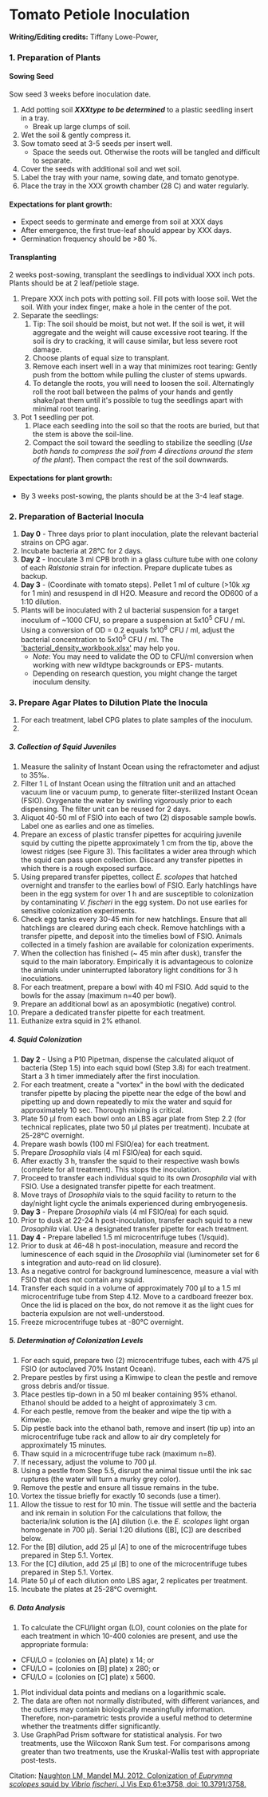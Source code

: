 # Tomato Petiole Inoculation

**Writing/Editing credits:** Tiffany Lowe-Power,

### 1. Preparation of Plants

#### Sowing Seed 
Sow seed 3 weeks before inoculation date. 
1. Add potting soil ***XXXtype to be determined*** to a plastic seedling insert in a tray.
    * Break up large clumps of soil.
1. Wet the soil & gently compress it. 
1. Sow tomato seed at 3-5 seeds per insert well.  
    * Space the seeds out. Otherwise the roots will be tangled and difficult to separate. 
1. Cover the seeds with additional soil and wet soil. 
1. Label the tray with your name, sowing date, and tomato genotype.
1. Place the tray in the XXX growth chamber (28 C) and water regularly. 

#### Expectations for plant growth:
* Expect seeds to germinate and emerge from soil at XXX days
* After emergence, the first true-leaf should appear by XXX days. 
* Germination frequency should be >80 %. 

#### Transplanting
2 weeks post-sowing, transplant the seedlings to individual XXX inch pots. Plants should be at 2 leaf/petiole stage. 

1. Prepare XXX inch pots with potting soil.  Fill pots with loose soil. Wet the soil. With your index finger, make a hole in the center of the pot. 
1. Separate the seedlings:
    1. Tip: The soil should be moist, but not wet. If the soil is wet, it will aggregate and the weight will cause excessive root tearing. If the soil is dry to cracking, it will cause similar, but less severe root damage.
    1. Choose plants of equal size to transplant. 
    1. Remove each insert well in a way that minimizes root tearing: Gently push from the bottom while pulling the cluster of stems upwards.  
    1. To detangle the roots, you will need to loosen the soil. Alternatingly roll the root ball between the palms of your hands and gently shake/pat them until it's possible to tug the seedlings apart with minimal root tearing. 
1. Pot 1 seedling per pot. 
    1. Place each seedling into the soil so that the roots are buried, but that the stem is above the soil-line.
    1. Compact the soil toward the seedling to stabilize the seedling (*Use both hands to compress the soil from 4 directions around the stem of the plant*). Then compact the rest of the soil downwards. 

#### Expectations for plant growth:
* By 3 weeks post-sowing, the plants should be at the 3-4 leaf stage. 

### 2. Preparation of Bacterial Inocula

1. **Day 0** - Three days prior to plant inoculation, plate the relevant bacterial strains on CPG agar.
1. Incubate bacteria at 28°C for 2 days.
1. **Day 2** - Inoculate 3 ml CPB broth in a glass culture tube with one colony of each *Ralstonia* strain for infection. Prepare duplicate tubes as backup.
1. **Day 3** - (Coordinate with tomato steps). Pellet 1 ml of culture (>10k *xg* for 1 min) and resuspend in dI H2O. Measure and record the OD600 of a 1:10 dilution. 
1. Plants will be inoculated with 2 ul bacterial suspension for a target inoculum of ~1000 CFU, so prepare a suspension at 
5x10<sup>5</sup> CFU / ml. Using a conversion of OD = 0.2 equals 1x10<sup>8</sup> CFU / ml, adjust the bacterial concentration to 5x10<sup>5</sup> CFU / ml.  The ['bacterial_density_workbook.xlsx'](bacterial_density_workbook.xlsx) may help you. 
    * *Note*: You may need to validate the OD to CFU/ml conversion when working with new wildtype backgrounds or EPS- mutants. 
    * Depending on research question, you might change the target inoculum density.

### 3. Prepare Agar Plates to Dilution Plate the Inocula

1. For each treatment, label CPG plates to plate samples of the inoculum. 
1. 

##### 3. Collection of Squid Juveniles

1. Measure the salinity of Instant Ocean using the refractometer and adjust to 35‰.
1. Filter 1 L of Instant Ocean using the filtration unit and an attached vacuum line or vacuum pump, to generate filter-sterilized Instant Ocean (FSIO). Oxygenate the water by swirling vigorously prior to each dispensing. The filter unit can be reused for 2 days.
1. Aliquot 40-50 ml of FSIO into each of two (2) disposable sample bowls. Label one as earlies and one as timelies.
1. Prepare an excess of plastic transfer pipettes for acquiring juvenile squid by cutting the pipette approximately 1 cm from the tip, above the lowest ridges (see Figure 3). This facilitates a wider area through which the squid can pass upon collection. Discard any transfer pipettes in which there is a rough exposed surface.
1. Using prepared transfer pipettes, collect *E. scolopes* that hatched overnight and transfer to the earlies bowl of FSIO. Early hatchlings have been in the egg system for over 1 h and are susceptible to colonization by contaminating *V. fischeri* in the egg system. Do not use earlies for sensitive colonization experiments.
1. Check egg tanks every 30-45 min for new hatchlings. Ensure that all hatchlings are cleared during each check. Remove hatchlings with a transfer pipette, and deposit into the timelies bowl of FSIO. Animals collected in a timely fashion are available for colonization experiments.
1. When the collection has finished (~ 45 min after dusk), transfer the squid to the main laboratory. Empirically it is advantageous to colonize the animals under uninterrupted laboratory light conditions for 3 h inoculations.
1. For each treatment, prepare a bowl with 40 ml FSIO. Add squid to the bowls for the assay (maximum n=40 per bowl).
1. Prepare an additional bowl as an aposymbiotic (negative) control.
1. Prepare a dedicated transfer pipette for each treatment.
1. Euthanize extra squid in 2% ethanol.

##### 4. Squid Colonization

1. **Day 2** - Using a P10 Pipetman, dispense the calculated aliquot of bacteria (Step 1.5) into each squid bowl (Step 3.8) for each treatment. Start a 3 h timer immediately after the first inoculation.
1. For each treatment, create a "vortex" in the bowl with the dedicated transfer pipette by placing the pipette near the edge of the bowl and pipetting up and down repeatedly to mix the water and squid for approximately 10 sec. Thorough mixing is critical.
1. Plate 50 μl from each bowl onto an LBS agar plate from Step 2.2 (for technical replicates, plate two 50 μl plates per treatment). Incubate at 25-28°C overnight.
1. Prepare wash bowls (100 ml FSIO/ea) for each treatment.
1. Prepare *Drosophila* vials (4 ml FSIO/ea) for each squid.
1. After exactly 3 h, transfer the squid to their respective wash bowls (complete for all treatment). This stops the inoculation.
1. Proceed to transfer each individual squid to its own *Drosophila* vial with FSIO. Use a designated transfer pipette for each treatment.
1. Move trays of *Drosophila* vials to the squid facility to return to the day/night light cycle the animals experienced during embryogenesis.
1. **Day 3** - Prepare *Drosophila* vials (4 ml FSIO/ea) for each squid.
1. Prior to dusk at 22-24 h post-inoculation, transfer each squid to a new *Drosophila* vial. Use a designated transfer pipette for each treatment.
1. **Day 4** - Prepare labelled 1.5 ml microcentrifuge tubes (1/squid).
1. Prior to dusk at 46-48 h post-inoculation, measure and record the luminescence of each squid in the *Drosophila* vial (luminometer set for 6 s integration and auto-read on lid closure).
1. As a negative control for background luminescence, measure a vial with FSIO that does not contain any squid.
1. Transfer each squid in a volume of approximately 700 μl to a 1.5 ml microcentrifuge tube from Step 4.12. Move to a cardboard freezer box. Once the lid is placed on the box, do not remove it as the light cues for bacteria expulsion are not well-understood.
1. Freeze microcentrifuge tubes at -80°C overnight.

##### 5. Determination of Colonization Levels

1. For each squid, prepare two (2) microcentrifuge tubes, each with 475 μl FSIO (or autoclaved 70% Instant Ocean).
1. Prepare pestles by first using a Kimwipe to clean the pestle and remove gross debris and/or tissue.
1. Place pestles tip-down in a 50 ml beaker containing 95% ethanol. Ethanol should be added to a height of approximately 3 cm.
1. For each pestle, remove from the beaker and wipe the tip with a Kimwipe.
1. Dip pestle back into the ethanol bath, remove and insert (tip up) into an microcentrifuge tube rack and allow to air dry completely for approximately 15 minutes.
1. Thaw squid in a microcentrifuge tube rack (maximum n=8).
1. If necessary, adjust the volume to 700 μl.
1. Using a pestle from Step 5.5, disrupt the animal tissue until the ink sac ruptures (the water will turn a murky grey color).
1. Remove the pestle and ensure all tissue remains in the tube.
1. Vortex the tissue briefly for exactly 10 seconds (use a timer).
1. Allow the tissue to rest for 10 min. The tissue will settle and the bacteria and ink remain in solution For the calculations that follow, the bacteria/ink solution is the [A] dilution (i.e. the *E. scolopes* light organ homogenate in 700 μl). Serial 1:20 dilutions ([B], [C]) are described below.
1. For the [B] dilution, add 25 μl [A] to one of the microcentrifuge tubes prepared in Step 5.1. Vortex.
1. For the [C] dilution, add 25 μl [B] to one of the microcentrifuge tubes prepared in Step 5.1. Vortex.
1. Plate 50 μl of each dilution onto LBS agar, 2 replicates per treatment.
1. Incubate the plates at 25-28°C overnight.

##### 6. Data Analysis

1. To calculate the CFU/light organ (LO), count colonies on the plate for each treatment in which 10-400 colonies are present, and use the appropriate formula:
  - CFU/LO = (colonies on [A] plate) x 14; or
  - CFU/LO = (colonies on [B] plate) x 280; or
  - CFU/LO = (colonies on [C] plate) x 5600.
1. Plot individual data points and medians on a logarithmic scale.
1. The data are often not normally distributed, with different variances, and the outliers may contain biologically meaningfully information. Therefore, non-parametric tests provide a useful method to determine whether the treatments differ significantly.
1. Use GraphPad Prism software for statistical analysis. For two treatments, use the Wilcoxon Rank Sum test. For comparisons among greater than two treatments, use the Kruskal-Wallis test with appropriate post-tests.

Citation: [Naughton LM, Mandel MJ. 2012. Colonization of *Euprymna scolopes* squid by *Vibrio fischeri*. J Vis Exp 61:e3758, doi: 10.3791/3758.](http://www.jove.com/video/3758/colonization-of-euprymna-scolopes-squid-by-vibrio-fischeri)
